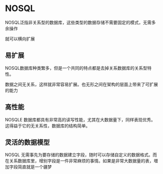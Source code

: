 # NOSQL

NOSQL泛指非关系型的数据库，这些类型的数据存储不需要固定的模式，无需多余操作

就可以横向扩展

## 易扩展

NOSQL数据库种类繁多，但是一个共同的特点都是去掉关系数据库的关系型特性。

数据之间无关系，这样就非常容易扩展。也无形之间在架构的层面上带来了可扩展的能力

## 高性能

NOSQLE 数据库都具有非常高的读写性能，尤其在大数据量下，同样表现优秀。这得益于它的无关系性，数据库的结构简单。



## 灵活的数据模型

NOSQL 无需事先为要存储的数据建立字段，随时可以存储自定义的数据格式。而在关系数据库里，增别字段是一件非常麻烦的事情。如果是非常大数据量的表，増加字段简直就是一个疆梦